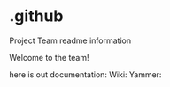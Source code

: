# .github
Project Team readme information

Welcome to the team!

here is out documentation:
Wiki:
Yammer:
